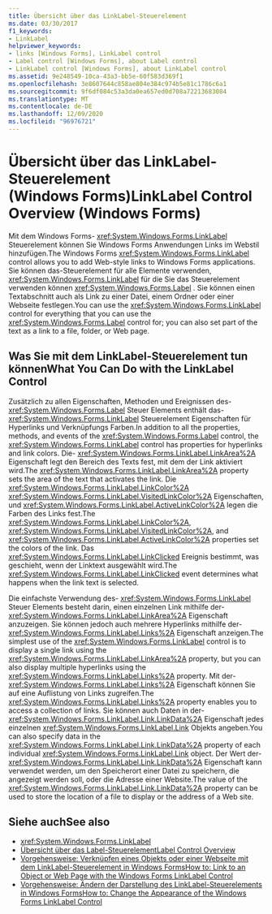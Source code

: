 ```yaml
---
title: Übersicht über das LinkLabel-Steuerelement
ms.date: 03/30/2017
f1_keywords:
- LinkLabel
helpviewer_keywords:
- links [Windows Forms], LinkLabel control
- Label control [Windows Forms], about Label control
- LinkLabel control [Windows Forms], about LinkLabel control
ms.assetid: 9e248549-10ca-43a3-bb5e-60f583d369f1
ms.openlocfilehash: 3e8607644c858ae804e384c974b5e81c1786c6a1
ms.sourcegitcommit: 9f6df084c53a3da0ea657ed0d708a72213683084
ms.translationtype: MT
ms.contentlocale: de-DE
ms.lasthandoff: 12/09/2020
ms.locfileid: "96976721"
---
```

# <a name="linklabel-control-overview-windows-forms"></a><span data-ttu-id="95a89-102">Übersicht über das LinkLabel-Steuerelement (Windows Forms)</span><span class="sxs-lookup"><span data-stu-id="95a89-102">LinkLabel Control Overview (Windows Forms)</span></span>
<span data-ttu-id="95a89-103">Mit dem Windows Forms- <xref:System.Windows.Forms.LinkLabel> Steuerelement können Sie Windows Forms Anwendungen Links im Webstil hinzufügen.</span><span class="sxs-lookup"><span data-stu-id="95a89-103">The Windows Forms <xref:System.Windows.Forms.LinkLabel> control allows you to add Web-style links to Windows Forms applications.</span></span> <span data-ttu-id="95a89-104">Sie können das-Steuerelement für alle Elemente verwenden, <xref:System.Windows.Forms.LinkLabel> für die Sie das Steuerelement verwenden können <xref:System.Windows.Forms.Label> . Sie können einen Textabschnitt auch als Link zu einer Datei, einem Ordner oder einer Webseite festlegen.</span><span class="sxs-lookup"><span data-stu-id="95a89-104">You can use the <xref:System.Windows.Forms.LinkLabel> control for everything that you can use the <xref:System.Windows.Forms.Label> control for; you can also set part of the text as a link to a file, folder, or Web page.</span></span>  
  
## <a name="what-you-can-do-with-the-linklabel-control"></a><span data-ttu-id="95a89-105">Was Sie mit dem LinkLabel-Steuerelement tun können</span><span class="sxs-lookup"><span data-stu-id="95a89-105">What You Can Do with the LinkLabel Control</span></span>  
 <span data-ttu-id="95a89-106">Zusätzlich zu allen Eigenschaften, Methoden und Ereignissen des- <xref:System.Windows.Forms.Label> Steuer Elements enthält das- <xref:System.Windows.Forms.LinkLabel> Steuerelement Eigenschaften für Hyperlinks und Verknüpfungs Farben.</span><span class="sxs-lookup"><span data-stu-id="95a89-106">In addition to all the properties, methods, and events of the <xref:System.Windows.Forms.Label> control, the <xref:System.Windows.Forms.LinkLabel> control has properties for hyperlinks and link colors.</span></span> <span data-ttu-id="95a89-107">Die- <xref:System.Windows.Forms.LinkLabel.LinkArea%2A> Eigenschaft legt den Bereich des Texts fest, mit dem der Link aktiviert wird.</span><span class="sxs-lookup"><span data-stu-id="95a89-107">The <xref:System.Windows.Forms.LinkLabel.LinkArea%2A> property sets the area of the text that activates the link.</span></span> <span data-ttu-id="95a89-108">Die <xref:System.Windows.Forms.LinkLabel.LinkColor%2A> <xref:System.Windows.Forms.LinkLabel.VisitedLinkColor%2A> Eigenschaften, und <xref:System.Windows.Forms.LinkLabel.ActiveLinkColor%2A> legen die Farben des Links fest.</span><span class="sxs-lookup"><span data-stu-id="95a89-108">The <xref:System.Windows.Forms.LinkLabel.LinkColor%2A>, <xref:System.Windows.Forms.LinkLabel.VisitedLinkColor%2A>, and <xref:System.Windows.Forms.LinkLabel.ActiveLinkColor%2A> properties set the colors of the link.</span></span> <span data-ttu-id="95a89-109">Das <xref:System.Windows.Forms.LinkLabel.LinkClicked> Ereignis bestimmt, was geschieht, wenn der Linktext ausgewählt wird.</span><span class="sxs-lookup"><span data-stu-id="95a89-109">The <xref:System.Windows.Forms.LinkLabel.LinkClicked> event determines what happens when the link text is selected.</span></span>  
  
 <span data-ttu-id="95a89-110">Die einfachste Verwendung des- <xref:System.Windows.Forms.LinkLabel> Steuer Elements besteht darin, einen einzelnen Link mithilfe der- <xref:System.Windows.Forms.LinkLabel.LinkArea%2A> Eigenschaft anzuzeigen. Sie können jedoch auch mehrere Hyperlinks mithilfe der- <xref:System.Windows.Forms.LinkLabel.Links%2A> Eigenschaft anzeigen.</span><span class="sxs-lookup"><span data-stu-id="95a89-110">The simplest use of the <xref:System.Windows.Forms.LinkLabel> control is to display a single link using the <xref:System.Windows.Forms.LinkLabel.LinkArea%2A> property, but you can also display multiple hyperlinks using the <xref:System.Windows.Forms.LinkLabel.Links%2A> property.</span></span> <span data-ttu-id="95a89-111">Mit der- <xref:System.Windows.Forms.LinkLabel.Links%2A> Eigenschaft können Sie auf eine Auflistung von Links zugreifen.</span><span class="sxs-lookup"><span data-stu-id="95a89-111">The <xref:System.Windows.Forms.LinkLabel.Links%2A> property enables you to access a collection of links.</span></span> <span data-ttu-id="95a89-112">Sie können auch Daten in der- <xref:System.Windows.Forms.LinkLabel.Link.LinkData%2A> Eigenschaft jedes einzelnen <xref:System.Windows.Forms.LinkLabel.Link> Objekts angeben.</span><span class="sxs-lookup"><span data-stu-id="95a89-112">You can also specify data in the <xref:System.Windows.Forms.LinkLabel.Link.LinkData%2A> property of each individual <xref:System.Windows.Forms.LinkLabel.Link> object.</span></span> <span data-ttu-id="95a89-113">Der Wert der- <xref:System.Windows.Forms.LinkLabel.Link.LinkData%2A> Eigenschaft kann verwendet werden, um den Speicherort einer Datei zu speichern, die angezeigt werden soll, oder die Adresse einer Website.</span><span class="sxs-lookup"><span data-stu-id="95a89-113">The value of the <xref:System.Windows.Forms.LinkLabel.Link.LinkData%2A> property can be used to store the location of a file to display or the address of a Web site.</span></span>  
  
## <a name="see-also"></a><span data-ttu-id="95a89-114">Siehe auch</span><span class="sxs-lookup"><span data-stu-id="95a89-114">See also</span></span>

- <xref:System.Windows.Forms.LinkLabel>
- [<span data-ttu-id="95a89-115">Übersicht über das Label-Steuerelement</span><span class="sxs-lookup"><span data-stu-id="95a89-115">Label Control Overview</span></span>](label-control-overview-windows-forms.md)
- [<span data-ttu-id="95a89-116">Vorgehensweise: Verknüpfen eines Objekts oder einer Webseite mit dem LinkLabel-Steuerelement in Windows Forms</span><span class="sxs-lookup"><span data-stu-id="95a89-116">How to: Link to an Object or Web Page with the Windows Forms LinkLabel Control</span></span>](link-to-an-object-or-web-page-with-wf-linklabel-control.md)
- [<span data-ttu-id="95a89-117">Vorgehensweise: Ändern der Darstellung des LinkLabel-Steuerelements in Windows Forms</span><span class="sxs-lookup"><span data-stu-id="95a89-117">How to: Change the Appearance of the Windows Forms LinkLabel Control</span></span>](how-to-change-the-appearance-of-the-windows-forms-linklabel-control.md)
